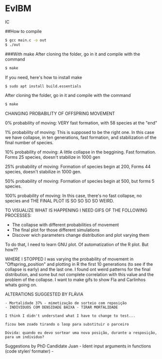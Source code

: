 # EvIBM
IC

##How to compile
~~~bash
$ gcc main.c -o out
$ ./out
~~~
###With make
After cloning the folder, go in it and compile with the command
~~~bash
$ make
~~~
If you need, here's how to install make
~~~bash
$ sudo apt install build.essentials
~~~
After cloning the folder, go in it and compile with the command
~~~bash
$ make
~~~

CHANGING PROBABILITY OF OFFSPRING MOVEMENT

0% probability of moving:
	VERY fast formation, with 58 species at the "end"

1% probability of moving:
	This is supposed to be the right one. In this case we have collapse, in ten generations, fast formation, and stabilization of the final number of species.

10% probability of moving:
	A little collapse in the beggining. Fast formation. Forms 25 species, doesn't stabilize in 1000 gen

25% probability of moving:
	Formation of species begin at 200, Forms 44 species, doesn't stabilize in 1000 gen.

50% probability of moving:
	Formation of species begin at 500, but forms 5 species.

100% probability of moving:
	In this case, there's no fast collapse, no species and THE FINAL PLOT IS SO SO SO SO WEIRD.




TO VISUALIZE WHAT IS HAPPENING I NEED GIFS OF THE FOLLOWING PROCESSES:

 - The collapse with different probabilities of movement
 - The final plot for those different simulations
 - Discover wich parameters change distribution and plot varying them

 To do that, I need to learn GNU plot. Of automatization of the R plot. But how??

 WHERE I STOPPED
 	I was varying the probability of movement in "Offspring_position" and plotting in R the first 10 generations (to see if the collapse is early) and the last one. I found ont weird patterns for the final distribution, and some but not complete correlation with this value and the problem of the collapse. I want to make gifs to show Fla and Carlinhos whats going on. 


 ALTERATIONS SUGGESTED BY FLÁVIA

 	- Mortalidade 37% - mimetização de sorteio com reposição
 	- INDIVIDUOS COM DENSIDADE BAIXA - TIRAR MORTALIDADE

 	I think I didn't understand what I have to change to test...

 	ficou bem zoado tirando o loop para substituir o parceiro

 	Dúvida: quando eu devo sortear uma nova posição, durante a resposição, para um individuo?

Suggestions by PhD Candidate Juan
 	- Ident input arguments in functions (code styler/ formater)
 	- 

